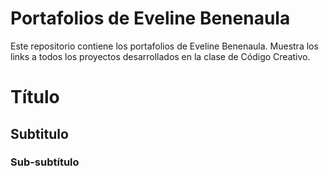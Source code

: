 # Portafolios de Eveline Benenaula

Este repositorio contiene los portafolios de Eveline Benenaula. Muestra los links a todos los proyectos desarrollados en la clase de Código Creativo.

# Título

## Subtitulo

### Sub-subtítulo